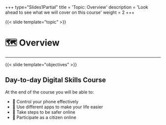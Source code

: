 +++
type="Slides1Partial"
title = 'Topic: Overview'
description = 'Look ahead to see what we will cover on this course'
weight = 2
+++

{{< slide template="topic" >}}

# 🗺️ Overview

---

{{< slide template="objectives" >}}

## Day-to-day Digital Skills Course

At the end of the course you will be able to:

- 🎯 Control your phone effectively
- 🎯 Use different apps to make your life easier
- 🎯 Take steps to be safer online
- 🎯 Participate as a citizen online
